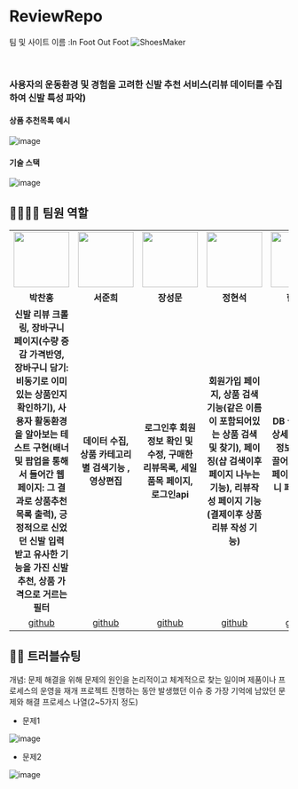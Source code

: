 # ReviewRepo
팀 및 사이트 이름 :In Foot Out Foot
![ShoesMaker](https://github.com/2023-SMHRD-KDT-AI-2/ReviewRepo/assets/143058069/a7bb3f44-cfb1-47b6-b305-071bac719cd4)

<br>

### 사용자의 운동환경 및 경험을 고려한 신발 추천 서비스(리뷰 데이터를 수집하여 신발 특성 파악)<br>

#### 상품 추천목록 예시

![image](https://github.com/2023-SMHRD-KDT-AI-2/ReviewRepo/assets/143058069/ac68f372-b36f-4d57-8eb4-5fe2c55dc304) <br>

#### 기술 스택
![image](https://github.com/2023-SMHRD-KDT-AI-2/ReviewRepo/assets/143058069/401eb413-203d-4af5-8ab8-ff12d6e65635) <br>



## 👨‍👩‍👦‍👦 팀원 역할
<table>
  <tr>
    <td align="center"><img src="https://encrypted-tbn0.gstatic.com/images?q=tbn:ANd9GcRPVFExbUsv0VWfpu7XbpfCq7BmSQzhqRnllg&usqp=CAU" width="100" height="100"/></td>
    <td align="center"><img src="https://static.ebs.co.kr/images/ebs/WAS-HOME/portal/upload/img/programinfo/person/per/1242723212878_bxr2reBk9w.jpg" width="100" height="100"/></td>
    <td align="center"><img src="https://encrypted-tbn0.gstatic.com/images?q=tbn:ANd9GcQATD2ec1Z5Mw3A2lPqaZSo0jAF63i8Nrpw2w&usqp=CAU" width="100" height="100"/></td>
    <td align="center"><img src="https://static.ebs.co.kr/images/ebs/WAS-HOME/portal/upload/img/programinfo/person/per/1242723572507_BOtiBfIuyL.jpg" width="100" height="100"/></td>
    <td align="center"><img src="https://static.ebs.co.kr/images/ebs/WAS-HOME/portal/upload/img/programinfo/person/per/1242723588618_dphGgSgOAp.jpg" width="100" height="100"/></td>
    <td align="center"><img src="https://encrypted-tbn0.gstatic.com/images?q=tbn:ANd9GcRpda5nPWVxf2C26menb9U2UsIcJ_Kt6OwZNw&usqp=CAU" width="100" height="100"/></td>
  </tr>
  <tr>
    <td align="center"><strong>박찬홍</strong></td>
    <td align="center"><strong>서준희</strong></td>
    <td align="center"><strong>장성문</strong></td>
    <td align="center"><strong>정현석</strong></td>
    <td align="center"><strong>한준희</strong></td>
    <td align="center"><strong>황인우</strong></td>
  </tr>
  <tr>
    <td align="center"><b>신발 리뷰 크롤링, 장바구니 페이지(수량 증감 가격반영, 장바구니 담기:비동기로 이미 있는 상품인지 확인하기), 사용자 활동환경을 알아보는 테스트 구현(배너 및 팝업을 통해서 들어간 웹 페이지: 그 결과로 상품추천목록 출력), 긍정적으로 신었던 신발 입력 받고 유사한 기능을 가진 신발 추천,  상품 가격으로 거르는 필터</b></td>
    <td align="center"><b>데이터 수집, 상품 카테고리별 검색기능 , 영상편집</b></td>
    <td align="center"><b>로그인후 회원정보 확인 및 수정, 구매한 리뷰목록, 세일품목 페이지, 로그인api</b></td>
    <td align="center"><b>회원가입 페이지, 상품 검색기능(같은 이름이 포함되어있는 상품 검색 및 찾기), 페이징(샵 검색이후 페이지 나누는 기능), 리뷰작성 페이지 기능(결제이후 상품 리뷰 작성 기능)</b></td>
    <td align="center"><b>DB 설계, 신발 상세정보, 상세 정보 밑 리뷰 끌어오기, 결제 페이지, 장바구니 페이지 , 로그인</b></td>
    <td align="center"><b>프론트 총괄, 회원가입, 로그인, 팝업, 배너, 리뷰, 전체적인 웹들의 폼들을 구현</b></td>
  </tr>
  <tr>
    <td align="center"><a href="https://github.com/redandcold" target='_blank'>github</a></td>
    <td align="center"><a href="https://github.com/alestore2" target='_blank'>github</a></td>
    <td align="center"><a href="https://github.com/rsefaqtd" target='_blank'>github</a></td>
    <td align="center"><a href="https://github.com/haegunHyeonseok" target='_blank'>github</a></td>
    <td align="center"><a href="https://github.com/Dehann26" target='_blank'>github</a></td>
    <td align="center"><a href="https://github.com/applestore2" target='_blank'>github</a></td>
  </tr>
</table>

## 🤾‍♂️ 트러블슈팅
개념: 문제 해결을 위해 문제의 원인을 논리적이고 체계적으로 찾는 일이며 제품이나 프로세스의 운영을 재개
프로젝트 진행하는 동안 발생했던 이슈 중 가장 기억에 남았던 문제와 해결 프로세스 나열(2~5가지 정도)
  
* 문제1<br>
 
![image](https://github.com/2023-SMHRD-KDT-AI-2/ReviewRepo/assets/143058069/88ea952d-0144-4261-88f4-03ceb93c7830)

 
* 문제2<br>
 
 ![image](https://github.com/2023-SMHRD-KDT-AI-2/ReviewRepo/assets/143058069/cc9e3bfa-d474-4b86-8eec-29e5ecd6c4bc)

